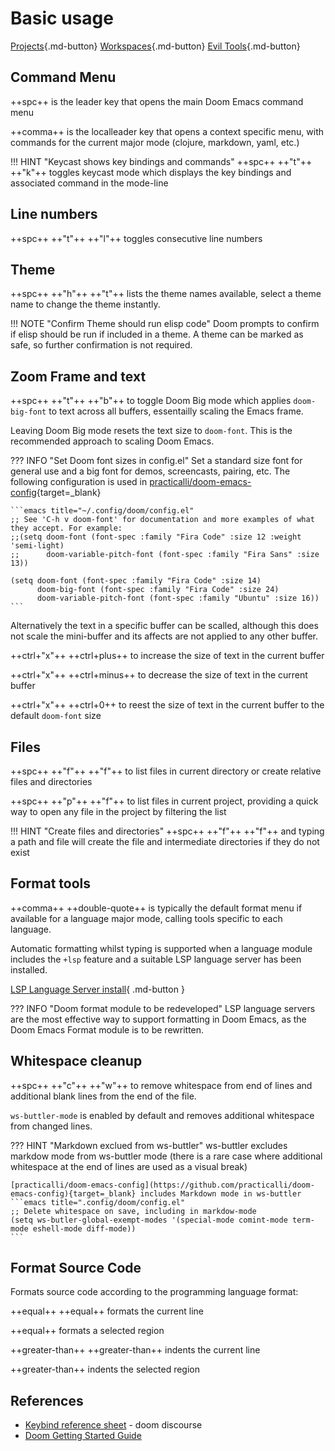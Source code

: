 # Basic usage

[Projects](projects.md){.md-button}
[Workspaces](workspaces.md){.md-button}
[Evil Tools](evil-tools.md){.md-button}


## Command Menu

++spc++ is the leader key that opens the main Doom Emacs command menu

++comma++ is the localleader key that opens a context specific menu, with commands for the current major mode (clojure, markdown, yaml, etc.)

!!! HINT "Keycast shows key bindings and commands"
    ++spc++ ++"t"++ ++"k"++ toggles keycast mode which displays the key bindings and associated command in the mode-line


## Line numbers

++spc++ ++"t"++ ++"l"++ toggles consecutive line numbers


## Theme

++spc++ ++"h"++ ++"t"++ lists the theme names available, select a theme name to change the theme instantly.

!!! NOTE "Confirm Theme should run elisp code"
    Doom prompts to confirm if elisp should be run if included in a theme.  A theme can be marked as safe, so further confirmation is not required.


## Zoom Frame and text

++spc++ ++"t"++ ++"b"++ to toggle Doom Big mode which applies `doom-big-font` to text across all buffers, essentailly scaling the Emacs frame.

Leaving Doom Big mode resets the text size to `doom-font`.  This is the recommended approach to scaling Doom Emacs.

??? INFO "Set Doom font sizes in config.el"
    Set a standard size font for general use and a big font for demos, screencasts, pairing, etc.  The following configuration is used in [practicalli/doom-emacs-config](https://github.com/practicalli/doom-emacs-config){target=_blank}

    ```emacs title="~/.config/doom/config.el"
    ;; See 'C-h v doom-font' for documentation and more examples of what they accept. For example:
    ;;(setq doom-font (font-spec :family "Fira Code" :size 12 :weight 'semi-light)
    ;;      doom-variable-pitch-font (font-spec :family "Fira Sans" :size 13))

    (setq doom-font (font-spec :family "Fira Code" :size 14)
          doom-big-font (font-spec :family "Fira Code" :size 24)
          doom-variable-pitch-font (font-spec :family "Ubuntu" :size 16))
    ```

Alternatively the text in a specific buffer can be scalled, although this does not scale the mini-buffer and its affects are not applied to any other buffer.

++ctrl+"x"++ ++ctrl+plus++ to increase the size of text in the current buffer

++ctrl+"x"++ ++ctrl+minus++ to decrease the size of text in the current buffer

++ctrl+"x"++ ++ctrl+0++ to reest the size of text in the current buffer to the default `doom-font` size


## Files

++spc++ ++"f"++ ++"f"++ to list files in current directory or create relative files and directories

++spc++ ++"p"++ ++"f"++ to list files in current project, providing a quick way to open any file in the project by filtering the list

!!! HINT "Create files and directories"
    ++spc++ ++"f"++ ++"f"++ and typing a path and file will create the file and intermediate directories if they do not exist


## Format tools

++comma++ ++double-quote++ is typically the default format menu if available for a language major mode, calling tools specific to each language.

Automatic formatting whilst typing is supported when a language module includes the `+lsp` feature and a suitable LSP language server has been installed.

[LSP Language Server install](/doom-emacs/install/#language-servers){ .md-button }

??? INFO "Doom format module to be redeveloped"
    LSP language servers are the most effective way to support formatting in Doom Emacs, as the Doom Emacs Format module is to be rewritten.


## Whitespace cleanup

++spc++ ++"c"++ ++"w"++ to remove whitespace from end of lines and additional blank lines from the end of the file.

`ws-buttler-mode` is enabled by default and removes additional whitespace from changed lines.

??? HINT "Markdown exclued from ws-buttler"
    ws-buttler excludes markdow mode from ws-buttler mode (there is a rare case where additional whitespace at the end of lines are used as a visual break)

    [practicalli/doom-emacs-config](https://github.com/practicalli/doom-emacs-config){target=_blank} includes Markdown mode in ws-buttler
    ```emacs title=".config/doom/config.el"
    ;; Delete whitespace on save, including in markdow-mode
    (setq ws-butler-global-exempt-modes '(special-mode comint-mode term-mode eshell-mode diff-mode))
    ```

## Format Source Code

Formats source code according to the programming language format:

++equal++ ++equal++ formats the current line

++equal++ formats a selected region

++greater-than++ ++greater-than++ indents the current line

++greater-than++ indents the selected region


## References

* [Keybind reference sheet](https://discourse.doomemacs.org/t/keybind-reference-sheet/49) - doom discourse
* [Doom Getting Started Guide](https://github.com/doomemacs/doomemacs/blob/master/docs/getting_started.org)
